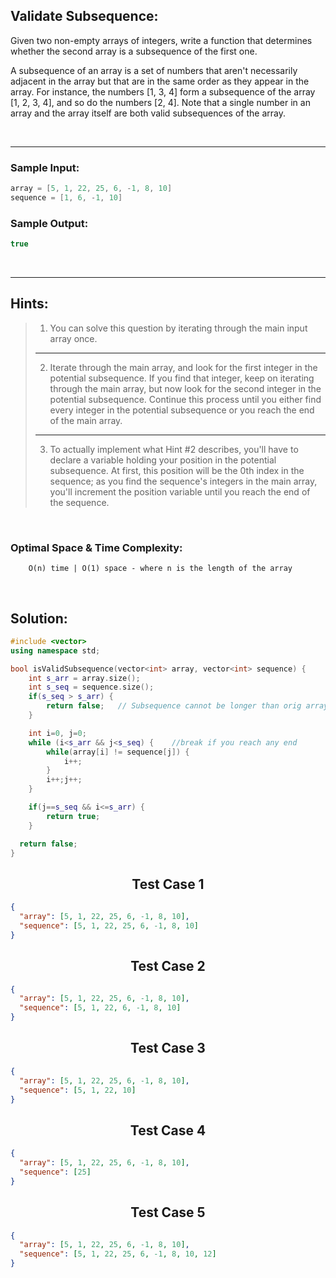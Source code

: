## Validate Subsequence:

Given two non-empty arrays of integers, write a function that determines whether the second array is a subsequence of the first one.

A subsequence of an array is a set of numbers that aren't necessarily adjacent in the array but that are in the same order as they appear in the array. For instance, the numbers [1, 3, 4] form a subsequence of the array [1, 2, 3, 4], and so do the numbers [2, 4]. Note that a single number in an array and the array itself are both valid subsequences of the array.

<br/>

---

### Sample Input:

```cpp
array = [5, 1, 22, 25, 6, -1, 8, 10]
sequence = [1, 6, -1, 10]
```

### Sample Output:

```cpp
true
```

<br/>

---

## Hints:

> 1. You can solve this question by iterating through the main input array once.
>
> ---
>
> 2. Iterate through the main array, and look for the first integer in the potential subsequence. If you find that integer, keep on iterating through the main array, but now look for the second integer in the potential subsequence. Continue this process until you either find every integer in the potential subsequence or you reach the end of the main array.
>
> ---
>
> 3. To actually implement what Hint #2 describes, you'll have to declare a variable holding your position in the potential subsequence. At first, this position will be the 0th index in the sequence; as you find the sequence's integers in the main array, you'll increment the position variable until you reach the end of the sequence.

<br/>

### Optimal Space & Time Complexity:

```
    O(n) time | O(1) space - where n is the length of the array
```

<br/>

## Solution:

```cpp
#include <vector>
using namespace std;

bool isValidSubsequence(vector<int> array, vector<int> sequence) {
	int s_arr = array.size();
	int s_seq = sequence.size();
	if(s_seq > s_arr) {
		return false;   // Subsequence cannot be longer than orig array
	}

	int i=0, j=0;
	while (i<s_arr && j<s_seq) {    //break if you reach any end
		while(array[i] != sequence[j]) {
			i++;
		}
		i++;j++;
	}

	if(j==s_seq && i<=s_arr) {
		return true;
	}

  return false;
}
```

## <center>Test Case 1</center>

```json
{
  "array": [5, 1, 22, 25, 6, -1, 8, 10],
  "sequence": [5, 1, 22, 25, 6, -1, 8, 10]
}
```

## <center>Test Case 2</center>

```json
{
  "array": [5, 1, 22, 25, 6, -1, 8, 10],
  "sequence": [5, 1, 22, 6, -1, 8, 10]
}
```

## <center>Test Case 3</center>

```json
{
  "array": [5, 1, 22, 25, 6, -1, 8, 10],
  "sequence": [5, 1, 22, 10]
}
```

## <center>Test Case 4</center>

```json
{
  "array": [5, 1, 22, 25, 6, -1, 8, 10],
  "sequence": [25]
}
```

## <center>Test Case 5</center>

```json
{
  "array": [5, 1, 22, 25, 6, -1, 8, 10],
  "sequence": [5, 1, 22, 25, 6, -1, 8, 10, 12]
}
```
